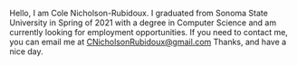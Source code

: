 Hello, I am Cole Nicholson-Rubidoux. I graduated from Sonoma State University in Spring of 2021 with a degree in Computer Science and am currently looking for employment opportunities.
If you need to contact me, you can email me at CNicholsonRubidoux@gmail.com
Thanks, and have a nice day.

<!---
ColeNicholson/ColeNicholson is a ✨ special ✨ repository because its `README.md` (this file) appears on your GitHub profile.
You can click the Preview link to take a look at your changes.
--->
